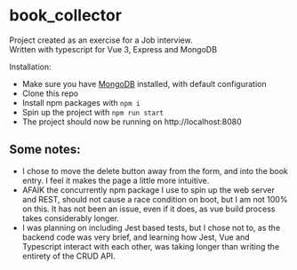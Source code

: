 # book_collector

Project created as an exercise for a Job interview.  
Written with typescript for Vue 3, Express and MongoDB

Installation:  
* Make sure you have [MongoDB](https://www.mongodb.com/) installed, with default configuration
* Clone this repo
* Install npm packages with `npm i`
* Spin up the project with `npm run start`
* The project should now be running on http://localhost:8080

## Some notes:
* I chose to move the delete button away from the form, and into the book entry. I feel it makes the page a little more intuitive.
* AFAIK the concurrently npm package I use to spin up the web server and REST, should not cause a race condition on boot, but I am not 100% on this. It has not been an issue, even if it does, as vue build process takes considerably longer.
* I was planning on including Jest based tests, but I chose not to, as the backend code was very brief, and learning how Jest, Vue and Typescript interact with each other, was taking longer than writing the entirety of the CRUD API.